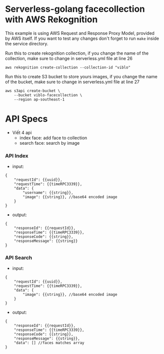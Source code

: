 <!--
title: .'HTTP GET and POST'
description: 'Boilerplate code for Golang with GET and POST example'
framework: v1
platform: AWS
language: Go
priority: 10
authorLink: 'https://github.com/pramonow'
authorName: 'Pramono Winata'
authorAvatar: 'https://avatars0.githubusercontent.com/u/28787057?v=4&s=140'
-->

# Serverless-golang facecollection with AWS Rekognition 
This example is using AWS Request and Response Proxy Model, provided by AWS itself.
If you want to test any changes don't forget to run `make` inside the service directory.
 

Run this to create rekognition collection, if you change the name of the collection, make sure to change in serverless.yml file at line 26
```
aws rekognition create-collection --collection-id "viblo"
```

Run this to create S3 bucket to store yours images, if you change the name of the bucket, make sure to change in serverless.yml file at line 27
```
aws s3api create-bucket \
    --bucket viblo-facecollection \ 
    --region ap-southeast-1
```

# API Specs
- Viết 4 api 
  - index face: add face to collection
  - search face: search by image

### API Index
 
- input:
```
{
    "requestId": {{uuid}},
    "requestTime": {{timeRPC3339}},
    "data": {
        "username": {{string}},
        "image": {{string}}, //base64 encoded image
    }
}
```
- output:
```
{
    "responseId": {{requestId}},
    "responseTime": {{timeRPC3339}},
    "responseCode": {{string}},
    "responseMessage": {{string}}
}
```

### API Search
 
- input:
```
{
    "requestId": {{uuid}},
    "requestTime": {{timeRPC3339}},
    "data": {
        "image": {{string}}, //base64 encoded image
    }
}
```

- output:
```
{
    "responseId": {{requestId}},
    "responseTime": {{timeRPC3339}},
    "responseCode": {{string}},
    "responseMessage": {{string}},
    "data": [] //faces matches array
}
```
 